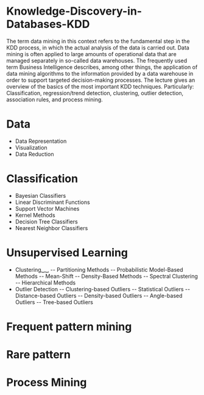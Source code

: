 # Knowledge-Discovery-in-Databases-KDD
The term data mining in this context refers to the fundamental step in the KDD process, in which the actual analysis of the data is carried out. Data mining is often applied to large amounts of operational data that are managed separately in so-called data warehouses. The frequently used term Business Intelligence describes, among other things, the application of data mining algorithms to the information provided by a data warehouse in order to support targeted decision-making processes. The lecture gives an overview of the basics of the most important KDD techniques. Particularly: Classification, regression/trend detection, clustering, outlier detection, association rules, and process mining.


# Data
- Data Representation
- Visualization
- Data Reduction
  
# Classification
- Bayesian Classifiers
- Linear Discriminant Functions
- Support Vector Machines
- Kernel Methods
- Decision Tree Classifiers
- Nearest Neighbor Classifiers

# Unsupervised Learning
- Clustering␣␣
  -- Partitioning Methods
  -- Probabilistic Model-Based Methods
  -- Mean-Shift
  -- Density-Based Methods
  -- Spectral Clustering
  -- Hierarchical Methods
- Outlier Detection
  -- Clustering-based Outliers
  -- Statistical Outliers
  -- Distance-based Outliers
  -- Density-based Outliers
  -- Angle-based Outliers
  -- Tree-based Outliers

# Frequent pattern mining

# Rare pattern

# Process Mining

